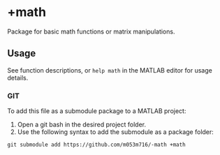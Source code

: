 # +math #
Package for basic math functions or matrix manipulations.

## Usage ##
See function descriptions, or `help math` in the MATLAB editor for usage details.

### GIT ###
To add this file as a submodule package to a MATLAB project:
1. Open a git bash in the desired project folder.
2. Use the following syntax to add the submodule as a package folder:  
```(git)
git submodule add https://github.com/m053m716/-math +math
```
